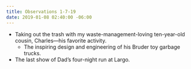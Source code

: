 ```yaml
---
title: Observations 1-7-19
date: 2019-01-08 02:40:00 -06:00
---
```


- Taking out the trash with my waste-management-loving ten-year-old cousin, Charles—his favorite activity.
	- The inspiring design and engineering of his Bruder toy garbage trucks.
- The last show of Dad’s four-night run at Largo.
